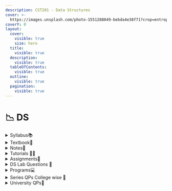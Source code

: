 ```yaml
---
description: CST201 - Data Structures
cover: >-
  https://images.unsplash.com/photo-1551288049-bebda4e38f71?crop=entropy&cs=srgb&fm=jpg&ixid=M3wxOTcwMjR8MHwxfHNlYXJjaHwzfHxkYXRhJTIwc3RydWN0dXJlc3xlbnwwfHx8fDE2OTUxMTg3MTN8MA&ixlib=rb-4.0.3&q=85
coverY: 0
layout:
  cover:
    visible: true
    size: hero
  title:
    visible: true
  description:
    visible: true
  tableOfContents:
    visible: true
  outline:
    visible: true
  pagination:
    visible: true
---
```


# 📉 DS

<details>

<summary>Syllabus📚</summary>

[CST201](https://drive.google.com/file/d/1Ve4TEPmgVj3dVB5WfZsD5nzXTBrf7wLH/view?usp=drive\_link)👈

</details>

<details>

<summary>Textbook📖</summary>

[DS Textbook](https://drive.google.com/drive/folders/1bAEsQEF2iWUw3EgMQtxJnU3CUuMadCfT?usp=drive\_link)👈

</details>

<details>

<summary>Notes📒</summary>

[DS Notes](https://drive.google.com/drive/folders/1uiVvJmM4IrR7F0OOyZhbRu5OGv8U4LYA?usp=drive\_link)👈

</details>

<details>

<summary>Tutorials 🧑‍🏫</summary>

[DS Useful Links](https://docs.google.com/document/d/14vpdl--yOPSDFchL8Uku-SesE2tdsEKYh\_3KjtdIofQ/edit?usp=drive\_link)👈

</details>

<details>

<summary>Assignments📓</summary>

[DS Assignments](https://drive.google.com/drive/folders/10WvzKC--9lYZFGeNXdah9\_zFto3oHjqb?usp=drive\_link)👈

</details>

<details>

<summary>DS Lab Questions 🤔</summary>

[DS Lab Exam](https://drive.google.com/drive/folders/1tEOEkXjiPgsZKImqLJKe0Zq7WKDmH2Q\_?usp=drive\_link)👈

</details>

<details>

<summary>Programs💻</summary>

[DS Programs](https://drive.google.com/drive/folders/1576MEcjvz6CCMerAaQ7hq7apBksb2Sg-?usp=drive\_link)👈

</details>

<details>

<summary>Series QPs College wise 📃</summary>

[DS Series QPs](https://drive.google.com/drive/folders/1\_bTKQaOs-8xeS4I2UvSZwWzVilOLsL8W?usp=drive\_link)👈

</details>

<details>

<summary>University QPs📄</summary>

[DS University Question Papers](https://drive.google.com/drive/folders/1TtxCyX2uVcEWj-fQQzP1och6VvcqWj2S?usp=drive\_link)👈

</details>
